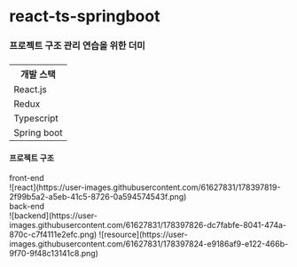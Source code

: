 # react-ts-springboot

<h3>프로젝트 구조 관리 연습을 위한 더미 <h3/>
<table>
  <th>개발 스택</th>
  <tr>
    <td>React.js</td>
  </tr>
  <tr>
    <td>Redux</td>
  </tr>
  <tr>
    <td>Typescript</td>
  </tr>
  <tr>
    <td>Spring boot</td>
  </tr>
  
</table>

<h4>프로젝트 구조</h4>

  <div>front-end</div>
![react](https://user-images.githubusercontent.com/61627831/178397819-2f99b5a2-a5eb-41c5-8726-0a594574543f.png)

  <div>back-end</div>
![backend](https://user-images.githubusercontent.com/61627831/178397826-dc7fabfe-8041-474a-870c-c7f4111e2efc.png)
![resource](https://user-images.githubusercontent.com/61627831/178397824-e9186af9-e122-466b-9f70-9f48c13141c8.png)

